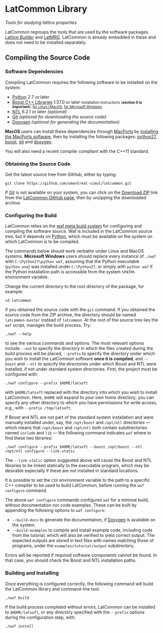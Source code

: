 # LatCommon Library
*Tools for studying lattice properties*

LatCommon regroups the tools that are used by the software packages
[Lattice Builder](https://github.com/umontreal-simul/latbuilder)
and
[LatMRG](https://github.com/umontreal-simul/latmrg).
LatCommon is already embedded in these and does not need to be installed
separately.


## Compiling the Source Code


### Software Dependencies

Compiling LatCommon requires the following software to be installed on
the system:

* [Python](http://python.org/) 2.7 or later
* [Boost C++ Libraries](http://www.boost.org/) 1.57.0 or later
  <small>
  Installation instructions (**section 5 is important**):
  [for Linux / MacOS](http://www.boost.org/doc/libs/release/more/getting_started/unix-variants.html),
  [for Microsoft Windows](http://www.boost.org/doc/libs/release/more/getting_started/windows.html)
  </small>
* [NTL](http://shoup.net/ntl/) 6.2.1 or later *(optional)*
* [Git](http://git-scm.com/) *(optional for downloading the source code)*
* [Doxygen](http://www.stack.nl/~dimitri/doxygen/) *(optional for generating
  the documentation)*

**MacOS** users can install these dependencies through
[MacPorts](http://www.macports.org/) by [installing the MacPorts
software](http://www.macports.org/install.php), then by installing the
following packages:
[python27](https://trac.macports.org/browser/trunk/dports/lang/python27/Portfile),
[boost](https://trac.macports.org/browser/trunk/dports/devel/boost/Portfile),
[git](https://trac.macports.org/browser/trunk/dports/devel/git/Portfile) and
[doxygen](https://trac.macports.org/browser/trunk/dports/textproc/doxygen/Portfile).

You will also need a recent compiler compliant with the C++11 standard.


### Obtaining the Source Code

Get the latest source tree from GitHub, either by typing:

	git clone https://github.com/umontreal-simul/latcommon.git

If [Git](http://git-scm.com/) is not available on your system, you can click on
the [Download ZIP](https://github.com/umontreal-simul/latcommon/archive/master.zip)
link from the [LatCommon GitHub page](https://github.com/umontreal-simul/latcommon),
then by unzipping the downloaded archive.

### Configuring the Build

LatCommon relies on the
[waf meta build system](https://code.google.com/p/waf/) for configuring and
compiling the software source.
Waf is included in the LatCommon source tree, but it depends on
[Python](http://python.org/download), which must be available on the system
on which LatCommon is to be compiled.

The commands below should work verbatim under Linux and MacOS systems.
**Microsoft Windows** users should replace every instance of `./waf` 
with `C:\Python27\python waf`, assuming that the Python executable
(`python.exe`) was installed under `C:\Python27`, or simply with `python waf`
if the Python installation path is accessible from the system `%PATH%`
environment variable.

Change the current directory to the root directory of the package, for example:

	cd latcommon

if you obtained the source code with the `git` command.
If you obtained the source code from the ZIP archive, the directory should be
named `latcommon-master` instead of `latcommon`.
At the root of the source tree lies the `waf` script, manages the build
process.
Try:

	./waf --help

to see the various commands and options.
The most relevant options include `--out` to specify the directory in which the
files created during the build process will be placed, `--prefix` to specify
the directory under which you wish to install the LatCommon software
**once it is compiled**, and `--boost` and `--ntl` to specify the directories
under which Boost and NTL were installed, if not under standard system
directories.  First, the project must be configured with:

	./waf configure --prefix $HOME/latsoft

with `$HOME/latsoft` replaced with the directory into which you wish to install
LatCommon.
Here, `$HOME` will expand to your own home directory; you can specify any other
directory to which you have permissions for write access, e.g., with `--prefix
/tmp/latsoft`.

If Boost and NTL are not part of the standard system installation and were
manually installed under, say, the `/opt/boost` and `/opt/ntl` directories —
which means that `/opt/boost` and `/opt/ntl` both contain subdirectories named
`include` and `lib` — the following command indicates `waf` where to find these
two libraries:

	./waf configure --prefix $HOME/latsoft --boost /opt/boost --ntl /opt/ntl configure --link-static

The `--link-static` option suggested above will cause the Boost and NTL
libraries to be linked statically to the executable program, which may be
desirable especially if these are not installed in standard locations.

It is possible to set the `CXX` environment variable to the path to a specific
C++ compiler to be used to build LatCommon, before running the `waf
configure` command.

The above `waf configure` commands configures `waf` for a minimal build,
without documentation nor code examples.  These can be built by
appending the following options to `waf configure`:

* `--build-docs` to generate the documentation, if
  [Doxygen](http://www.stack.nl/~dimitri/doxygen/) is available on the system.
* `--build-examples` to compile and install example code, including
  code from the tutorial, which will also be verified to yield correct output.
  The expected outputs are stored in text files with names matching those of
  programs, under the `examples/tutorial/output` subdirectory.

Errors will be reported if required software components cannot be found.  In
that case, you should check the Boost and NTL installation paths.

### Building and Installing

Once everything is configured correctly, the following command will build the
LatCommon library and command-line tool:

	./waf build

If the build process completed without errors, LatCommon can be installed
to `$HOME/latsoft`, or any directory specified with the `--prefix` options
during the configuration step, with:

	./waf install

